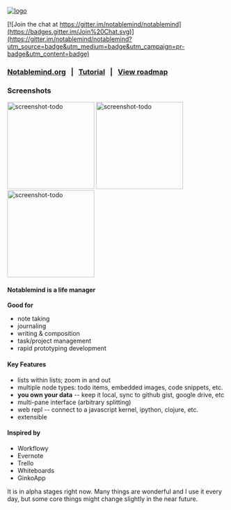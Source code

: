 
[![logo](https://notablemind.org/logo-full.png)](https://notablemind.org)

[![Join the chat at https://gitter.im/notablemind/notablemind](https://badges.gitter.im/Join%20Chat.svg)](https://gitter.im/notablemind/notablemind?utm_source=badge&utm_medium=badge&utm_campaign=pr-badge&utm_content=badge)

### [Notablemind.org](https://notablemind.org)  &nbsp;&nbsp;|&nbsp;&nbsp;  [Tutorial](https://app.notablemind.org/#/gist/jaredly/2a15dbba420eb509e12d)&nbsp;&nbsp; |&nbsp;&nbsp; [View roadmap](https://app.notablemind.org/#/gist/jaredly/9680269723596b0249a3)

### Screenshots

<a href="https://notablemind.org/todo-shot.png"><img alt="screenshot-todo" src="https://notablemind.org/todo-shot.png" height="200px" float="left"></a>
<a href="https://notablemind.org/tutorial-shot.png"><img alt="screenshot-todo" src="https://notablemind.org/tutorial-shot.png" height="200px" float="left"></a>
<a href="https://notablemind.org/mona-lisa-shot.png"><img alt="screenshot-todo" src="https://notablemind.org/mona-lisa-shot.png" height="200px" float="left"></a>

#### **Notablemind** is a life manager
**Good for**

- note taking
- journaling
- writing & composition
- task/project management
- rapid prototyping development

#### Key Features

- lists within lists; zoom in and out
- multiple node types: todo items, embedded images, code snippets, etc.
- **you own your data** -- keep it local, sync to github gist, google drive, etc
- multi-pane interface (arbitrary splitting)
- web repl -- connect to a javascript kernel, ipython, clojure, etc.
- extensible

#### Inspired by

- Workflowy
- Evernote
- Trello
- Whiteboards
- GinkoApp

It is in alpha stages right now. Many things are wonderful and I use it every
day, but some core things might change slightly in the near future.
